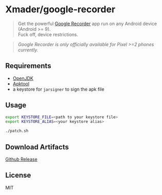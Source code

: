 
# Xmader/google-recorder

> Get the powerful [Google Recorder](https://play.google.com/store/apps/details?id=com.google.android.apps.recorder) app run on any Android device (Android >= 9).  
> Fuck off, device restrictions.

> *Google Recorder is only officially available for Pixel >=2 phones currently.*

## Requirements 

* [OpenJDK](https://openjdk.java.net/install/)
* [Apktool](https://github.com/iBotPeaches/Apktool)
* a keystore for `jarsigner` to sign the apk file

## Usage

```bash
export KEYSTORE_FILE=<path to your keystore file>
export KEYSTORE_ALIAS=<your keystore alias>

./patch.sh
```

## Download Artifacts

[Github Release](https://github.com/Xmader/google-recorder/releases/latest)

## License

MIT
